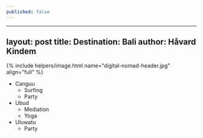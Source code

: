 ```yaml
---
published: false
---
```

---
layout: post
title: Destination: Bali
author: Håvard Kindem
---
{% include helpers/image.html name="digital-nomad-header.jpg" align="full" %}

- Canguu
	- Surfing
    - Party
- Ubud
	- Mediation
    - Yoga
- Uluwatu
	- Party

